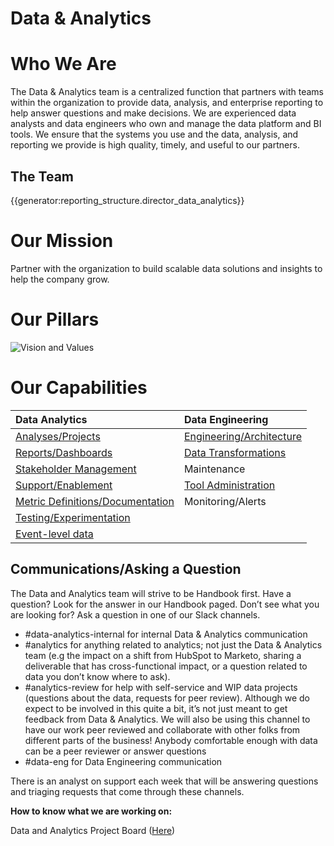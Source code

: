 # **Data & Analytics**

# **Who We Are**

The Data & Analytics team is a centralized function that partners with teams within the organization to provide data, analysis, and enterprise reporting to help answer questions and make decisions. We are experienced data analysts and data engineers who own and manage the data platform and BI tools. We ensure that the systems you use and the data, analysis, and reporting we provide is high quality, timely, and useful to our partners.

## The Team

{{generator:reporting_structure.director_data_analytics}}

# **Our Mission**

Partner with the organization to build scalable data solutions and insights to help the company grow.

# **Our Pillars**

![Vision and Values](https://storage.googleapis.com/sourcegraph-assets/Data%20And%20Analytics%20Vision%20and%20Values.png)

# **Our Capabilities**

| <strong>Data Analytics</strong>                      | <strong>Data Engineering</strong>               |
| :--------------------------------------------------- | :---------------------------------------------- |
| [Analyses/Projects](analyses-projects.md)            | [Engineering/Architecture](architecture.md)     |
| [Reports/Dashboards](reports.md)                     | [Data Transformations](data-transformations.md) |
| [Stakeholder Management](stakeholder-mgmt.md)        | Maintenance                                     |
| [Support/Enablement](enablement.md)                  | [Tool Administration](tools.md)                 |
| [Metric Definitions/Documentation](documentation.md) | Monitoring/Alerts                               |
| [Testing/Experimentation](testing.md)                |                                                 |
| [Event-level data](event-level-data.md)              |                                                 |

## **Communications/Asking a Question**

The Data and Analytics team will strive to be Handbook first. Have a question? Look for the answer in our Handbook paged. Don’t see what you are looking for? Ask a question in one of our Slack channels.

- #data-analytics-internal for internal Data & Analytics communication
- #analytics for anything related to analytics; not just the Data & Analytics team (e.g the impact on a shift from HubSpot to Marketo, sharing a deliverable that has cross-functional impact, or a question related to data you don’t know where to ask).
- #analytics-review for help with self-service and WIP data projects (questions about the data, requests for peer review). Although we do expect to be involved in this quite a bit, it’s not just meant to get feedback from Data & Analytics. We will also be using this channel to have our work peer reviewed and collaborate with other folks from different parts of the business! Anybody comfortable enough with data can be a peer reviewer or answer questions
- #data-eng for Data Engineering communication

There is an analyst on support each week that will be answering questions and triaging requests that come through these channels.

**How to know what we are working on:**

Data and Analytics Project Board ([Here](https://github.com/orgs/sourcegraph/projects/246))
